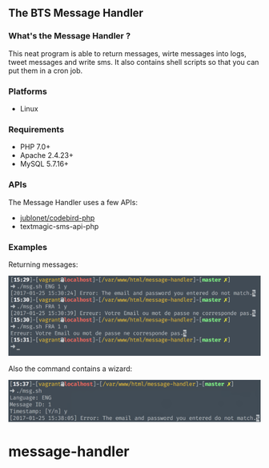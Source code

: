 ## The BTS Message Handler
### What's the Message Handler ?
This neat program is able to return messages, wirte messages into logs, tweet messages and write sms. It also contains shell scripts so that you can put them in a cron job.

### Platforms
* Linux

### Requirements
* PHP 7.0+
* Apache 2.4.23+
* MySQL 5.7.16+

### APIs
The Message Handler uses a few APIs:

* [jublonet/codebird-php](https://github.com/jublonet/codebird-php)
* textmagic-sms-api-php

### Examples
Returning messages:

![Alt Example of 'msg' command](images/msg_example.png?raw=true "msg command")

Also the command contains a wizard:

![Alt Example of 'msg' wizard command](images/msg_wizard_example.png?raw=true "msg wizard")
# message-handler
